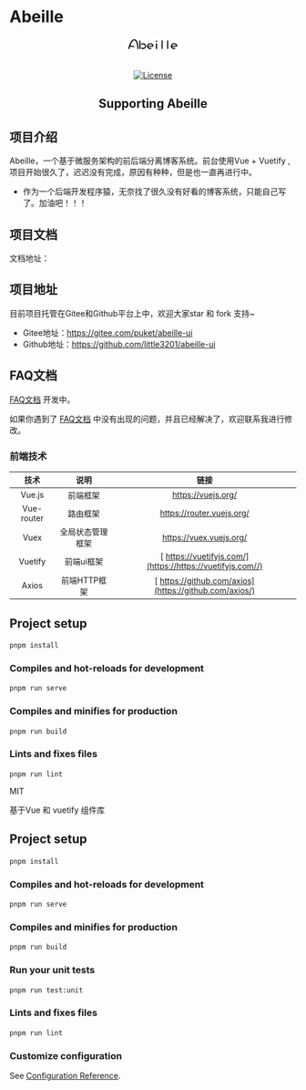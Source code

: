 
# Abeille

<p align="center">
  <a href="https://abeille.top" target="_blank">
    <img alt="Abeille Logo" width="100" src="https://github.com/little3201/abeille-ui/blob/master/src/assets/logo.png">
  </a>
</p>

<p align="center">
  <br>
  <a href="https://github.com/vuetifyjs/vuetify/blob/master/LICENSE.md">
    <img src="https://img.shields.io/npm/l/vuetify.svg" alt="License">
  </a>
</p>

<h2 align="center">Supporting Abeille</h2>

## 项目介绍

Abeille，一个基于微服务架构的前后端分离博客系统。前台使用Vue + Vuetify , 项目开始很久了，迟迟没有完成，原因有种种，但是也一直再进行中。
- 作为一个后端开发程序猿，无奈找了很久没有好看的博客系统，只能自己写了。加油吧！！！

## 项目文档

文档地址：

## 项目地址

目前项目托管在Gitee和Github平台上中，欢迎大家star 和 fork 支持~

- Gitee地址：https://gitee.com/puket/abeille-ui
- Github地址：https://github.com/little3201/abeille-ui

## FAQ文档

[FAQ文档](./FAQ) 开发中。

如果你遇到了 [FAQ文档](./FAQ) 中没有出现的问题，并且已经解决了，欢迎联系我进行修改。


### 前端技术

|         技术          |           说明            |                             链接                             |
| :-------------------: | :-----------------------: | :----------------------------------------------------------: |
|        Vue.js         |         前端框架          |                      https://vuejs.org/                      |
|      Vue-router       |         路由框架          |                  https://router.vuejs.org/                   |
|         Vuex          |     全局状态管理框架      |                   https://vuex.vuejs.org/                    |
|        Vuetify        |        前端ui框架         |[ https://vuetifyjs.com/](https://https://vuetifyjs.com//)    |
|         Axios         |       前端HTTP框架        | [ https://github.com/axios](https://github.com/axios/)|



## Project setup
```
pnpm install
```

### Compiles and hot-reloads for development
```
pnpm run serve
```

### Compiles and minifies for production
```
pnpm run build
```

### Lints and fixes files
```
pnpm run lint
```

MIT

基于Vue 和 vuetify 组件库

## Project setup
```
pnpm install
```

### Compiles and hot-reloads for development
```
pnpm run serve
```

### Compiles and minifies for production
```
pnpm run build
```

### Run your unit tests
```
pnpm run test:unit
```

### Lints and fixes files
```
pnpm run lint
```

### Customize configuration
See [Configuration Reference](https://cli.vuejs.org/config/).
